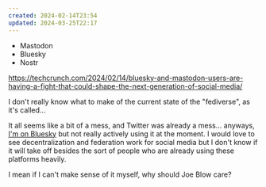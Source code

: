 ```yaml
---
created: 2024-02-14T23:54
updated: 2024-03-25T22:17
---
```

- Mastodon
- Bluesky
- Nostr

https://techcrunch.com/2024/02/14/bluesky-and-mastodon-users-are-having-a-fight-that-could-shape-the-next-generation-of-social-media/

I don't really know what to make of the current state of the "fediverse", as it's called...

It all seems like a bit of a mess, and Twitter was already a mess... anyways, [I'm on Bluesky](https://bsky.app/profile/mcbrineellis.bsky.social) but not really actively using it at the moment.  I would love to see decentralization and federation work for social media but I don't know if it will take off besides the sort of people who are already using these platforms heavily.

I mean if I can't make sense of it myself, why should Joe Blow care?